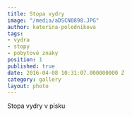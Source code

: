 ```yaml
---
title: Stopa vydry
image: "/media/aDSCN0898.JPG"
author: katerina-polednikova
tags:
- vydra
- stopy
- pobytové znaky
position: 1
published: true
date: 2016-04-08 10:31:07.000000000 Z
category: gallery
layout: photo
---
```

Stopa vydry v písku

